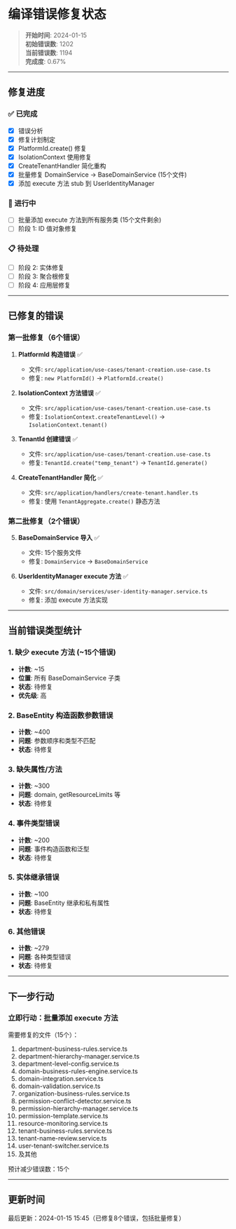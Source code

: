 # 编译错误修复状态

> **开始时间**: 2024-01-15  
> **初始错误数**: 1202  
> **当前错误数**: 1194  
> **完成度**: 0.67%

---

## 修复进度

### ✅ 已完成

- [x] 错误分析
- [x] 修复计划制定
- [x] PlatformId.create() 修复
- [x] IsolationContext 使用修复
- [x] CreateTenantHandler 简化重构
- [x] 批量修复 DomainService → BaseDomainService (15个文件)
- [x] 添加 execute 方法 stub 到 UserIdentityManager

### 🔄 进行中

- [ ] 批量添加 execute 方法到所有服务类 (15个文件剩余)
- [ ] 阶段 1: ID 值对象修复

### 📋 待处理

- [ ] 阶段 2: 实体修复
- [ ] 阶段 3: 聚合根修复
- [ ] 阶段 4: 应用层修复

---

## 已修复的错误

### 第一批修复（6个错误）

1. **PlatformId 构造错误** ✅
   - 文件: `src/application/use-cases/tenant-creation.use-case.ts`
   - 修复: `new PlatformId()` → `PlatformId.create()`

2. **IsolationContext 方法错误** ✅
   - 文件: `src/application/use-cases/tenant-creation.use-case.ts`
   - 修复: `IsolationContext.createTenantLevel()` → `IsolationContext.tenant()`

3. **TenantId 创建错误** ✅
   - 文件: `src/application/use-cases/tenant-creation.use-case.ts`
   - 修复: `TenantId.create("temp_tenant")` → `TenantId.generate()`

4. **CreateTenantHandler 简化** ✅
   - 文件: `src/application/handlers/create-tenant.handler.ts`
   - 修复: 使用 `TenantAggregate.create()` 静态方法

### 第二批修复（2个错误）

5. **BaseDomainService 导入** ✅
   - 文件: 15个服务文件
   - 修复: `DomainService` → `BaseDomainService`

6. **UserIdentityManager execute 方法** ✅
   - 文件: `src/domain/services/user-identity-manager.service.ts`
   - 修复: 添加 execute 方法实现

---

## 当前错误类型统计

### 1. 缺少 execute 方法 (~15个错误)

- **计数**: ~15
- **位置**: 所有 BaseDomainService 子类
- **状态**: 待修复
- **优先级**: 高

### 2. BaseEntity 构造函数参数错误

- **计数**: ~400
- **问题**: 参数顺序和类型不匹配
- **状态**: 待修复

### 3. 缺失属性/方法

- **计数**: ~300
- **问题**: domain, getResourceLimits 等
- **状态**: 待修复

### 4. 事件类型错误

- **计数**: ~200
- **问题**: 事件构造函数和泛型
- **状态**: 待修复

### 5. 实体继承错误

- **计数**: ~100
- **问题**: BaseEntity 继承和私有属性
- **状态**: 待修复

### 6. 其他错误

- **计数**: ~279
- **问题**: 各种类型错误
- **状态**: 待修复

---

## 下一步行动

### 立即行动：批量添加 execute 方法

需要修复的文件（15个）：

1. department-business-rules.service.ts
2. department-hierarchy-manager.service.ts
3. department-level-config.service.ts
4. domain-business-rules-engine.service.ts
5. domain-integration.service.ts
6. domain-validation.service.ts
7. organization-business-rules.service.ts
8. permission-conflict-detector.service.ts
9. permission-hierarchy-manager.service.ts
10. permission-template.service.ts
11. resource-monitoring.service.ts
12. tenant-business-rules.service.ts
13. tenant-name-review.service.ts
14. user-tenant-switcher.service.ts
15. 及其他

预计减少错误数：15个

---

## 更新时间

最后更新：2024-01-15 15:45（已修复8个错误，包括批量修复）
